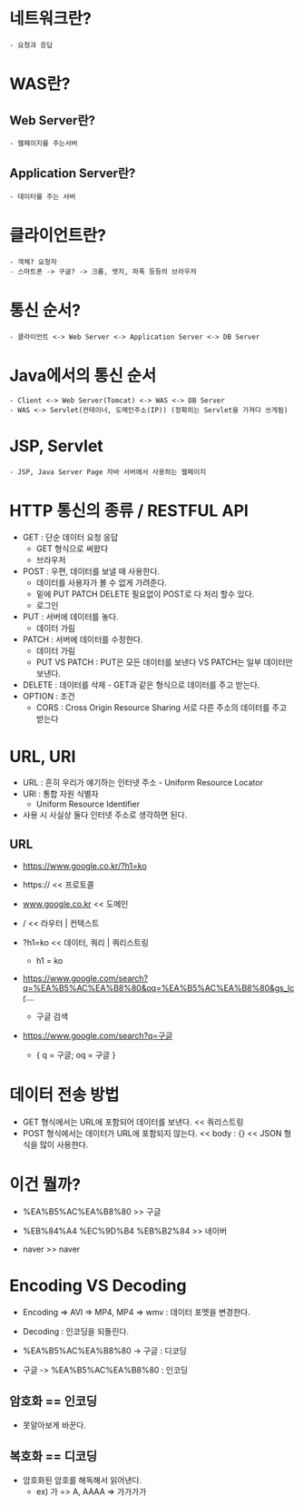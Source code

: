 # 네트워크란?
    - 요청과 응답

# WAS란?
## Web Server란?
    - 웹페이지를 주는서버

## Application Server란?
    - 데이터를 주는 서버

# 클라이언트란?
    - 객체? 요청자
    - 스마트폰 -> 구글? -> 크롬, 엣지, 파폭 등등의 브라우저

# 통신 순서?

    - 클라이언트 <-> Web Server <-> Application Server <-> DB Server

# Java에서의 통신 순서

    - Client <-> Web Server(Tomcat) <-> WAS <-> DB Server
    - WAS <-> Servlet(컨테이너, 도메인주소(IP)) (정확히는 Servlet을 가져다 쓰게됨)

# JSP, Servlet

    - JSP, Java Server Page 자바 서버에서 사용하는 웹페이지

# HTTP 통신의 종류 / RESTFUL API
 - GET : 단순 데이터 요청 응답
    - GET 형식으로 써왔다
    - 브라우저
- POST : 우편, 데이터를 보낼 때 사용한다.
    - 데이터를 사용자가 볼 수 없게 가려준다.
    - 밑에 PUT PATCH DELETE 필요없이 POST로 다 처리 할수 있다.
    - 로그인
- PUT : 서버에 데이터를 놓다.
     - 데이터 가림
- PATCH : 서버에 데이터를 수정한다.
     - 데이터 가림
     - PUT VS PATCH : PUT은 모든 데이터를 보낸다 VS PATCH는 일부 데이터만 보낸다.
- DELETE : 데이터를 삭제
      - GET과 같은 형식으로 데이터를 주고 받는다.
- OPTION : 조건
     - CORS : Cross Origin Resource Sharing 서로 다른 주소의 데이터를 주고 받는다 
  
# URL, URI
- URL : 흔히 우리가 얘기하는 인터넷 주소
      - Uniform Resource Locator 
- URI : 통합 자원 식별자
     - Uniform Resource Identifier
- 사용 시 사실상 둘다 인터넷 주소로 생각하면 된다.

## URL
- https://www.google.co.kr/?h1=ko
- https:// << 프로토콜
- www.google.co.kr << 도메인
- / << 라우터 | 컨텍스트
- ?h1=ko << 데이터, 쿼리 | 쿼리스트링
  - h1 = ko 

- https://www.google.com/search?q=%EA%B5%AC%EA%B8%80&oq=%EA%B5%AC%EA%B8%80&gs_lcr....	
  - 구글 검색 
- https://www.google.com/search?q=구글 
  - { q = 구글; oq = 구글 }
   

# 데이터 전송 방법
- GET 형식에서는 URL에 포함되어 데이터를 보낸다. << 쿼리스트링
- POST 형식에서는 데이터가 URL에 포함되지 않는다. << body : {} << JSON 형식을 많이 사용한다.
   
# 이건 뭘까?
- %EA%B5%AC%EA%B8%80 >> 구글

- %EB%84%A4 %EC%9D%B4 %EB%B2%84 >> 네이버

- naver >> naver

# Encoding VS Decoding
- Encoding => AVI => MP4, MP4 => wmv : 데이터 포멧을 변경한다.
- Decoding : 인코딩을 되돌린다.

- %EA%B5%AC%EA%B8%80 -> 구글 : 디코딩  
- 구글 -> %EA%B5%AC%EA%B8%80 : 인코딩

## 암호화 == 인코딩
- 못알아보게 바꾼다. 

## 복호화 == 디코딩
- 암호화된 암호를 해독해서 읽어낸다.
     - ex) 가 => A, AAAA => 가가가가